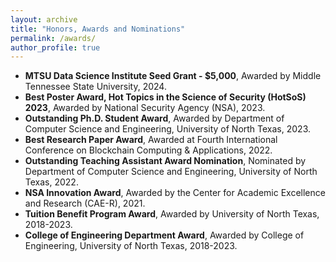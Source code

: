 ```yaml
---
layout: archive
title: "Honors, Awards and Nominations"
permalink: /awards/
author_profile: true
---
```


* **MTSU Data Science Institute Seed Grant - $5,000**, Awarded by Middle Tennessee State University, 2024.  
* **Best Poster Award, Hot Topics in the Science of Security (HotSoS) 2023**, Awarded by National Security Agency (NSA), 2023.
* **Outstanding Ph.D. Student Award**, Awarded by Department of Computer Science and Engineering, University of North Texas, 2023.
* **Best Research Paper Award**, Awarded at Fourth International Conference on Blockchain Computing & Applications, 2022.
* **Outstanding Teaching Assistant Award Nomination**, Nominated by Department of Computer Science and Engineering, University of North Texas, 2022.
* **NSA Innovation Award**, Awarded by the Center for Academic Excellence and Research (CAE-R), 2021.
* **Tuition Benefit Program Award**, Awarded by University of North Texas, 2018-2023.
* **College of Engineering Department Award**, Awarded by College of Engineering, University of North Texas, 2018-2023.